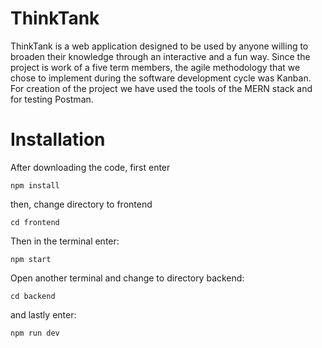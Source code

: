 # ThinkTank
ThinkTank is a web application designed to be used by anyone willing to broaden their knowledge 
through an interactive and a fun way.
Since the project is work of a five term members, the agile methodology that we chose to implement
during the software development cycle was Kanban.
For creation of the project we have used the tools of the MERN stack and for testing Postman.

# Installation
After downloading the code, first enter  

``
npm install
``

then, change directory to frontend

``
cd frontend
``

Then in the terminal enter:

``
npm start
``

Open another terminal and change to directory backend:

``
cd backend
``

and lastly enter:

``
npm run dev
``
